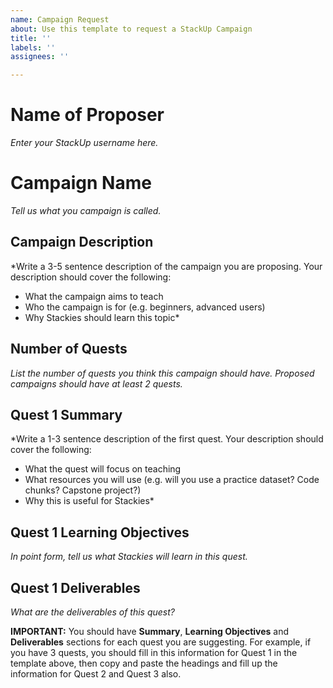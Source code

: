 ```yaml
---
name: Campaign Request
about: Use this template to request a StackUp Campaign
title: ''
labels: ''
assignees: ''

---
```


# Name of Proposer
*Enter your StackUp username here.*

# Campaign Name
*Tell us what you campaign is called.*

## Campaign Description
*Write a 3-5 sentence description of the campaign you are proposing. Your description should cover the following:
- What the campaign aims to teach
- Who the campaign is for (e.g. beginners, advanced users)
- Why Stackies should learn this topic*

## Number of Quests
*List the number of quests you think this campaign should have. Proposed campaigns should have at least 2 quests.*

## Quest 1 Summary
*Write a 1-3 sentence description of the first quest. Your description should cover the following:
- What the quest will focus on teaching
- What resources you will use (e.g. will you use a practice dataset? Code chunks? Capstone project?)
- Why this is useful for Stackies*

## Quest 1 Learning Objectives
*In point form, tell us what Stackies will learn in this quest.*

## Quest 1 Deliverables
*What are the deliverables of this quest?*

**IMPORTANT:** You should have **Summary**, **Learning Objectives** and **Deliverables** sections for each quest you are suggesting. For example, if you have 3 quests, you should fill in this information for Quest 1 in the template above, then copy and paste the headings and fill up the information for Quest 2 and Quest 3 also.
